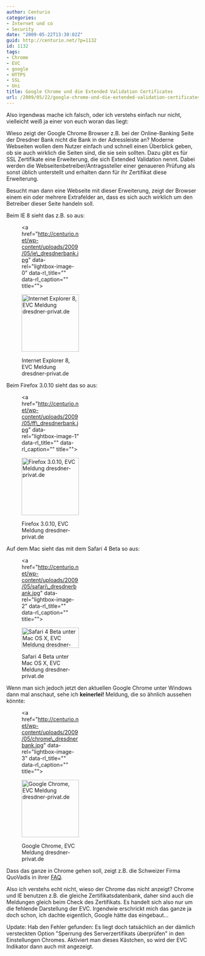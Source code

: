 ```yaml
---
author: Centurio
categories:
- Internet und co
- Security
date: "2009-05-22T13:30:02Z"
guid: http://centurio.net/?p=1132
id: 1132
tags:
- Chrome
- EVC
- google
- HTTPS
- SSL
- Uni
title: Google Chrome und die Extended Validation Certificates
url: /2009/05/22/google-chrome-und-die-extended-validation-certificates/
---
```

Also irgendwas mache ich falsch, oder ich verstehs einfach nur nicht, vielleicht weiß ja einer von euch woran das liegt:

Wieso zeigt der Google Chrome Browser z.B. bei der Online-Banking Seite der Dresdner Bank nicht die Bank in der Adressleiste an? Moderne Webseiten wollen dem Nutzer einfach und schnell einen Überblick geben, ob sie auch wirklich die Seiten sind, die sie sein sollten. Dazu gibt es für SSL Zertifikate eine Erweiterung, die sich Extended Validation nennt. Dabei werden die Webseitenbetreiber/Antragssteller einer genaueren Prüfung als sonst üblich unterstellt und erhalten dann für ihr Zertifikat diese Erweiterung.

Besucht man dann eine Webseite mit dieser Erweiterung, zeigt der Browser einem ein oder mehrere Extrafelder an, dass es sich auch wirklich um den Betreiber dieser Seite handeln soll.

Beim IE 8 sieht das z.B. so aus:<figure id="attachment_1133" aria-describedby="caption-attachment-1133" style="width: 150px" class="wp-caption aligncenter"><a href="http://centurio.net/wp-content/uploads/2009/05/ie\_dresdnerbank.jpg" data-rel="lightbox-image-0" data-rl\_title="" data-rl_caption="" title="">

<img loading="lazy" src="http://centurio.net/wp-content/uploads/2009/05/ie_dresdnerbank-150x150.jpg" alt="Internet Explorer 8, EVC Meldung dresdner-privat.de" title="Internet Explorer 8, EVC Meldung dresdner-privat.de" width="150" height="150" class="size-thumbnail wp-image-1133" /> </a><figcaption id="caption-attachment-1133" class="wp-caption-text">Internet Explorer 8, EVC Meldung dresdner-privat.de</figcaption></figure> 

Beim Firefox 3.0.10 sieht das so aus:<figure id="attachment_1134" aria-describedby="caption-attachment-1134" style="width: 150px" class="wp-caption aligncenter"><a href="http://centurio.net/wp-content/uploads/2009/05/ff\_dresdnerbank.jpg" data-rel="lightbox-image-1" data-rl\_title="" data-rl_caption="" title="">

<img loading="lazy" src="http://centurio.net/wp-content/uploads/2009/05/ff_dresdnerbank-150x150.jpg" alt="Firefox 3.0.10, EVC Meldung dresdner-privat.de" title="Firefox 3.0.10, EVC Meldung dresdner-privat.de" width="150" height="150" class="size-thumbnail wp-image-1134" /> </a><figcaption id="caption-attachment-1134" class="wp-caption-text">Firefox 3.0.10, EVC Meldung dresdner-privat.de</figcaption></figure> 

Auf dem Mac sieht das mit dem Safari 4 Beta so aus:<figure id="attachment_1135" aria-describedby="caption-attachment-1135" style="width: 150px" class="wp-caption aligncenter"><a href="http://centurio.net/wp-content/uploads/2009/05/safari\_dresdnerbank.jpg" data-rel="lightbox-image-2" data-rl\_title="" data-rl_caption="" title="">

<img loading="lazy" src="http://centurio.net/wp-content/uploads/2009/05/safari_dresdnerbank-150x53.jpg" alt="Safari 4 Beta unter Mac OS X, EVC Meldung dresdner-privat.de" title="Safari 4 Beta unter Mac OS X, EVC Meldung dresdner-privat.de" width="150" height="53" class="size-thumbnail wp-image-1135" /> </a><figcaption id="caption-attachment-1135" class="wp-caption-text">Safari 4 Beta unter Mac OS X, EVC Meldung dresdner-privat.de</figcaption></figure> 

Wenn man sich jedoch jetzt den aktuellen Google Chrome unter Windows dann mal anschaut, sehe ich **keinerlei!** Meldung, die so ähnlich aussehen könnte:<figure id="attachment_1136" aria-describedby="caption-attachment-1136" style="width: 150px" class="wp-caption aligncenter"><a href="http://centurio.net/wp-content/uploads/2009/05/chrome\_dresdnerbank.jpg" data-rel="lightbox-image-3" data-rl\_title="" data-rl_caption="" title="">

<img loading="lazy" src="http://centurio.net/wp-content/uploads/2009/05/chrome_dresdnerbank-150x150.jpg" alt="Google Chrome, EVC Meldung dresdner-privat.de" title="Google Chrome, EVC Meldung dresdner-privat.de" width="150" height="150" class="size-thumbnail wp-image-1136" /> </a><figcaption id="caption-attachment-1136" class="wp-caption-text">Google Chrome, EVC Meldung dresdner-privat.de</figcaption></figure> 

Dass das ganze in Chrome gehen soll, zeigt z.B. die Schweizer Firma QuoVadis in ihrer [FAQ](http://www.quovadisglobal.ch/Support/FAQ.aspx).

Also ich verstehs echt nicht, wieso der Chrome das nicht anzeigt? Chrome und IE benutzen z.B. die gleiche Zertifikatsdatenbank, daher sind auch die Meldungen gleich beim Check des Zertifikats. Es handelt sich also nur um die fehlende Darstellung der EVC. Irgendwie erschrickt mich das ganze ja doch schon, ich dachte eigentlich, Google hätte das eingebaut...

Update: Hab den Fehler gefunden: Es liegt doch tatsächlich an der dämlich versteckten Option  "Sperrung des Serverzertifikats überprüfen" in den Einstellungen Chromes. Aktiviert man dieses Kästchen, so wird der EVC Indikator dann auch mit angezeigt.